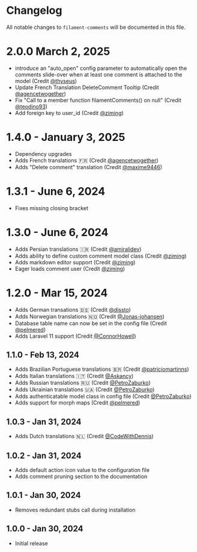 # Changelog

All notable changes to `filament-comments` will be documented in this file.

# 2.0.0 March 2, 2025

- introduce an "auto_open" config parameter to automatically open the comments slide-over when at least one comment is attached to the model (Credit [@thyseus](https://github.com/shopauskunft))
- Update French Translation DeleteComment Tooltip (Credit [@agencetwogether](https://github.com/agencetwogether))
- Fix "Call to a member function filamentComments() on null" (Credit [@teodino93](https://github.com/teodino93))
- Add foreign key to user_id (Credit [@ziming](https://github.com/ziming))

# 1.4.0 - January 3, 2025

- Dependency upgrades
- Adds French translations 🇫🇷 (Credit [@agencetwogether](https://github.com/agencetwogether))
- Adds "Delete comment" translation (Credit [@maxime9446](https://github.com/maxime9446))

# 1.3.1 - June 6, 2024

-   Fixes missing closing bracket

# 1.3.0 - June 6, 2024

-   Adds Persian translations 🇮🇷 (Credit [@amiralidev](https://github.com/amiralidev))
-   Adds ability to define custom comment model class (Credit [@ziming](https://github.com/ziming))
-   Adds markdown editor support (Credit [@ziming](https://github.com/ziming))
-   Eager loads comment user (Credit [@ziming](https://github.com/ziming))

# 1.2.0 - Mar 15, 2024

-   Adds German transations 🇩🇪 (Credit [@dissto](https://github.com/dissto))
-   Adds Norwegian translations 🇳🇴 (Credit [@Jonas-johansen](https://github.com/Jonas-johansen))
-   Database table name can now be set in the config file (Credit [@pelmered](https://github.com/pelmered))
-   Adds Laravel 11 support (Credit [@ConnorHowell](https://github.com/ConnorHowell))

## 1.1.0 - Feb 13, 2024

-   Adds Brazilian Portuguese translations 🇧🇷 (Credit [@patriciomartinns](https://github.com/patriciomartinns))
-   Adds Italian translations 🇮🇹 (Credit [@Askancy](https://github.com/Askancy))
-   Adds Russian translations 🇷🇺 (Credit [@PetroZaburko](https://github.com/PetroZaburko))
-   Adds Ukrainian translations 🇺🇦 (Credit [@PetroZaburko](https://github.com/PetroZaburko))
-   Adds authenticatable model class in config file (Credit [@PetroZaburko](https://github.com/PetroZaburko))
-   Adds support for morph maps (Credit [@pelmered](https://github.com/pelmered))

## 1.0.3 - Jan 31, 2024

-   Adds Dutch translations 🇳🇱 (Credit [@CodeWithDennis](https://github.com/CodeWithDennis))

## 1.0.2 - Jan 31, 2024

-   Adds default action icon value to the configuration file
-   Adds comment pruning section to the documentation

## 1.0.1 - Jan 30, 2024

-   Removes redundant stubs call during installation

## 1.0.0 - Jan 30, 2024

-   Initial release
